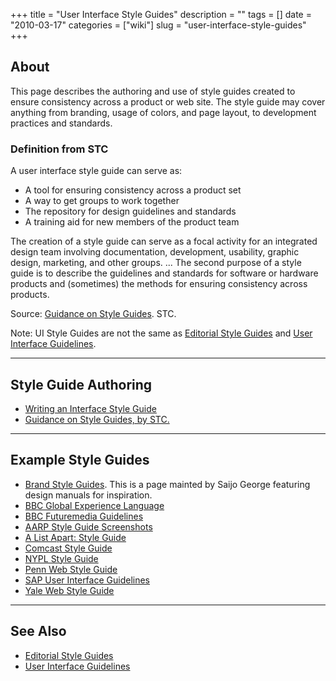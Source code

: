 +++
title = "User Interface Style Guides"
description = ""
tags = []
date = "2010-03-17"
categories = ["wiki"]
slug = "user-interface-style-guides"
+++


 

<h2 id="toc0">About</h2>
<p>This page describes the authoring and use of style guides created to ensure consistency across a product or web site. The style guide may cover anything from branding, usage of colors, and page layout, to development practices and standards.</p>


<h3 id="toc1">Definition from STC</h3>
<p>A user interface style guide can serve as:</p>

<ul>
    <li> A tool for ensuring consistency across a product set</li>
    <li> A way to get groups to work together</li>
    <li> The repository for design guidelines and standards</li>
    <li> A training aid for new members of the product team</li>
</ul>

<p>The creation of a style guide can serve as a focal activity for an integrated design team involving documentation, development, usability, graphic design, marketing, and other groups. ...  The second purpose of a style guide is to describe the guidelines and standards for software or hardware products and (sometimes) the methods for ensuring consistency across products.</p>

<p>Source: <a href="http://www.stcsig.org/usability/newsletter/0104-style.html">Guidance on Style Guides</a>. STC.</p>

<p>Note: UI Style Guides are not the same as <a class="" href="editorial-style-guides.html">Editorial Style Guides</a> and <a class="" href="user-interface-guidelines.html">User Interface Guidelines</a>.</p>

<p><hr></p>


<h2 id="toc2">Style Guide Authoring</h2>
<ul>
    <li> <a href="http://www.alistapart.com/articles/writingainterfacestyleguide">Writing an Interface Style Guide</a></li>
    <li> <a href="http://www.stcsig.org/usability/newsletter/0104-style.html">Guidance on Style Guides, by STC.</a></li>
</ul>

<p><hr></p>


<h2 id="toc3">Example Style Guides</h2>
<ul>
    <li> <a href="http://saijogeorge.com/brand-style-guide-examples/">Brand Style Guides</a>. This is a page mainted by Saijo George featuring design manuals for inspiration.</li>
    <li> <a href="http://www.bbc.co.uk/gel">BBC Global Experience Language</a></li>
    <li> <a href="http://www.bbc.co.uk/guidelines/futuremedia">BBC Futuremedia Guidelines</a></li>
    <li> <a href="http://www.flickr.com/photos/anthonyarmendariz/sets/72157601977216028/detail/">AARP Style Guide Screenshots</a></li>
    <li> <a href="http://www.alistapart.com/contribute/styleguide/">A List Apart: Style Guide</a></li>
    <li> <a href="http://www.nulinegraphics.com/styleguide.html">Comcast Style Guide</a></li>
    <li> <a href="http://legacy.www.nypl.org/styleguide/">NYPL Style Guide</a></li>
    <li> <a href="http://www.upenn.edu/webguide/style_guide/">Penn Web Style Guide</a></li>
    <li> <a href="http://www.sapdesignguild.org/resources/uiguidelines.asp">SAP User Interface Guidelines</a></li>
    <li> <a href="http://www.webstyleguide.com/">Yale Web Style Guide</a></li>
</ul>

<p><hr></p>


<h2 id="toc4">See Also</h2>
<ul>
    <li> <a class="" href="editorial-style-guides.html">Editorial Style Guides</a></li>
    <li> <a class="" href="user-interface-guidelines.html">User Interface Guidelines</a></li>
</ul>


